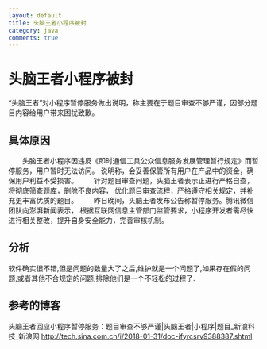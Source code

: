 ```yaml
---
layout: default
title: 头脑王者小程序被封
category: java
comments: true
---
```


#  头脑王者小程序被封
“头脑王者”对小程序暂停服务做出说明，称主要在于题目审查不够严谨，因部分题目内容给用户带来困扰致歉。



## 具体原因
　　头脑王者小程序因违反《即时通信工具公众信息服务发展管理暂行规定》而暂停服务，用户暂时无法访问。
说明称，会妥善保管所有用户在产品中的资金，确保用户利益不受损害。
　　针对题目审查问题，头脑王者表示正进行严格自查，将彻底筛查题库，删除不良内容，
优化题目审查流程，严格遵守相关规定，并补充更丰富优质的题目。
　　昨日晚间，头脑王者发布公告称暂停服务。腾讯微信团队向澎湃新闻表示，
根据互联网信息主管部门监管要求，小程序开发者需尽快进行相关整改，提升自身安全能力，完善审核机制。

##  分析
软件确实很不错,但是问题的数量大了之后,维护就是一个问题了,如果存在假的问题,或者其他不合规定的问题,排除他们是一个不轻松的过程了.
  

## 参考的博客
头脑王者回应小程序暂停服务：题目审查不够严谨|头脑王者|小程序|题目_新浪科技_新浪网
<http://tech.sina.com.cn/i/2018-01-31/doc-ifyrcsrv9388387.shtml>







